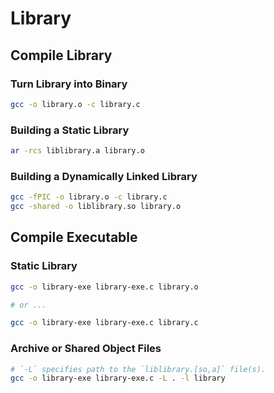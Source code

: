 # Library

## Compile Library

### Turn Library into Binary

```sh
gcc -o library.o -c library.c
```

### Building a Static Library

```sh
ar -rcs liblibrary.a library.o
```

### Building a Dynamically Linked Library

```sh
gcc -fPIC -o library.o -c library.c
gcc -shared -o liblibrary.so library.o
```

## Compile Executable

### Static Library

```sh
gcc -o library-exe library-exe.c library.o

# or ...

gcc -o library-exe library-exe.c library.c
```

### Archive or Shared Object Files

```sh
# `-L` specifies path to the `liblibrary.[so,a]` file(s).
gcc -o library-exe library-exe.c -L . -l library
```

